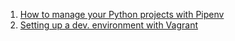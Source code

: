 1. [How to manage your Python projects with Pipenv](https://robots.thoughtbot.com/how-to-manage-your-python-projects-with-pipenv)
1. [Setting up a dev. environment with Vagrant](https://blog.versioneye.com/2015/05/05/setting-up-a-dev-environment-with-vagrant/)
